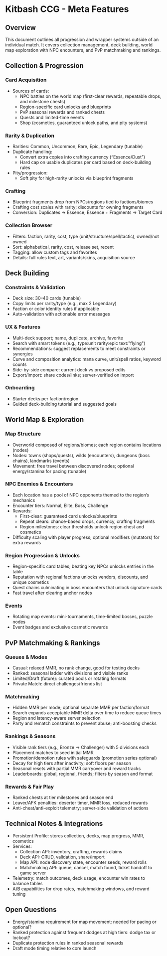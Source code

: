 # Kitbash CCG - Meta Features

## Overview

This document outlines all progression and wrapper systems outside of an individual match. It covers collection management, deck building, world map exploration with NPC encounters, and PvP matchmaking and rankings.

## Collection & Progression

### Card Acquisition
- Sources of cards:
  - NPC battles on the world map (first-clear rewards, repeatable drops, and milestone chests)
  - Region-specific card unlocks and blueprints
  - PvP seasonal rewards and ranked chests
  - Quests and limited-time events
  - Shop (cosmetics, guaranteed unlock paths, and pity systems)

### Rarity & Duplication
- Rarities: Common, Uncommon, Rare, Epic, Legendary (tunable)
- Duplicate handling:
  - Convert extra copies into crafting currency (“Essence/Dust”)
  - Hard cap on usable duplicates per card based on deck-building rules
- Pity/progression:
  - Soft pity for high-rarity unlocks via blueprint fragments

### Crafting
- Blueprint fragments drop from NPCs/regions tied to factions/biomes
- Crafting cost scales with rarity; discounts for owning fragments
- Conversion: Duplicates -> Essence; Essence + Fragments -> Target Card

### Collection Browser
- Filters: faction, rarity, cost, type (unit/structure/spell/tactic), owned/not owned
- Sort: alphabetical, rarity, cost, release set, recent
- Tagging: allow custom tags and favorites
- Details: full rules text, art, variants/skins, acquisition source

## Deck Building

### Constraints & Validation
- Deck size: 30–40 cards (tunable)
- Copy limits per rarity/type (e.g., max 2 Legendary)
- Faction or color identity rules if applicable
- Auto-validation with actionable error messages

### UX & Features
- Multi-deck support; name, duplicate, archive, favorite
- Search with smart tokens (e.g., type:unit rarity:epic text:"flying")
- Recommendations: suggest replacements to meet constraints or synergies
- Curve and composition analytics: mana curve, unit/spell ratios, keyword counts
- Side-by-side compare: current deck vs proposed edits
- Export/Import: share codes/links; server-verified on import

### Onboarding
- Starter decks per faction/region
- Guided deck-building tutorial and suggested goals

## World Map & Exploration

### Map Structure
- Overworld composed of regions/biomes; each region contains locations (nodes)
- Nodes: towns (shops/quests), wilds (encounters), dungeons (boss chains), landmarks (events)
- Movement: free travel between discovered nodes; optional energy/stamina for pacing (tunable)

### NPC Enemies & Encounters
- Each location has a pool of NPC opponents themed to the region’s mechanics
- Encounter tiers: Normal, Elite, Boss, Challenge
- Rewards:
  - First-clear: guaranteed card unlocks/blueprints
  - Repeat clears: chance-based drops, currency, crafting fragments
  - Region milestones: clear thresholds unlock region chest and cosmetics
- Difficulty scaling with player progress; optional modifiers (mutators) for extra rewards

### Region Progression & Unlocks
- Region-specific card tables; beating key NPCs unlocks entries in the table
- Reputation with regional factions unlocks vendors, discounts, and unique cosmetics
- Quest chains culminating in boss encounters that unlock signature cards
- Fast travel after clearing anchor nodes

### Events
- Rotating map events: mini-tournaments, time-limited bosses, puzzle nodes
- Event badges and exclusive cosmetic rewards

## PvP Matchmaking & Rankings

### Queues & Modes
- Casual: relaxed MMR, no rank change, good for testing decks
- Ranked: seasonal ladder with divisions and visible ranks
- Limited/Draft (future): curated pools or rotating formats
- Private Match: direct challenges/friends list

### Matchmaking
- Hidden MMR per mode; optional separate MMR per faction/format
- Search expands acceptable MMR delta over time to reduce queue times
- Region and latency-aware server selection
- Party and rematch constraints to prevent abuse; anti-boosting checks

### Rankings & Seasons
- Visible rank tiers (e.g., Bronze → Challenger) with 5 divisions each
- Placement matches to seed initial MMR
- Promotion/demotion rules with safeguards (promotion series optional)
- Decay for high tiers after inactivity; soft floors per season
- Seasonal resets with partial MMR carryover and reward tracks
- Leaderboards: global, regional, friends; filters by season and format

### Rewards & Fair Play
- Ranked chests at tier milestones and season end
- Leaver/AFK penalties: deserter timer, MMR loss, reduced rewards
- Anti-cheat/anti-exploit telemetry; server-side validation of actions

## Technical Notes & Integrations

- Persistent Profile: stores collection, decks, map progress, MMR, cosmetics
- Services:
  - Collection API: inventory, crafting, rewards claims
  - Deck API: CRUD, validation, share/import
  - Map API: node discovery state, encounter seeds, reward rolls
  - Matchmaking API: queue, cancel, match found, ticket handoff to game server
- Telemetry: match outcomes, deck usage, encounter win rates to balance tables
- A/B capabilities for drop rates, matchmaking windows, and reward tuning

## Open Questions

- Energy/stamina requirement for map movement: needed for pacing or optional?
- Ranked protection against frequent dodges at high tiers: dodge tax or lockout?
- Duplicate protection rules in ranked seasonal rewards
- Draft mode timing relative to core launch


